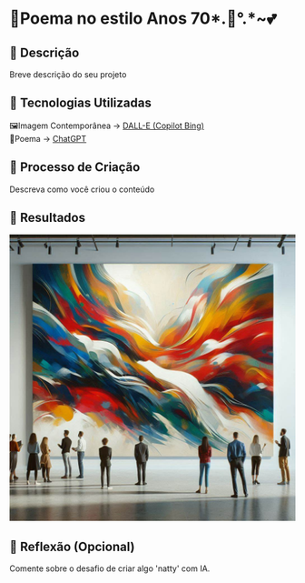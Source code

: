 # 📖Poema no estilo Anos 70*.🌠°.*~💕

## 📒 Descrição
Breve descrição do seu projeto

## 🤖 Tecnologias Utilizadas
🖼Imagem Contemporânea -> [DALL-E (Copilot Bing)](https://www.bing.com/chat)  
📖Poema -> [ChatGPT](https://chatgpt.com/)

## 🧐 Processo de Criação
Descreva como você criou o conteúdo

## 🚀 Resultados

![Arte Contemporânea](Dall-E.jfif)


## 💭 Reflexão (Opcional)
Comente sobre o desafio de criar algo 'natty' com IA.
